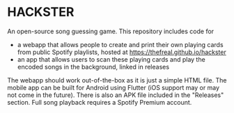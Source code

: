 # HACKSTER
An open-source song guessing game.
This repository includes code for 
* a webapp that allows people to create and print their own playing cards from public Spotify playlists, hosted at https://thefreal.github.io/hackster
* an app that allows users to scan these playing cards and play the encoded songs in the background, linked in releases

The webapp should work out-of-the-box as it is just a simple HTML file.
The mobile app can be built for Android using Flutter (iOS support may or may not come in the future). There is also an APK file included in the "Releases" section. Full song playback requires a Spotify Premium account.
